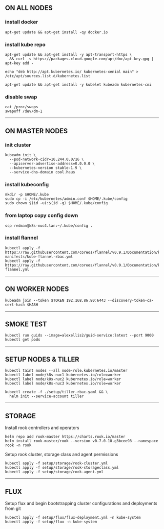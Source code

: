 ## ON ALL NODES

### install docker

```
apt-get update && apt-get install -qy docker.io
```

### install kube repo

```
apt-get update && apt-get install -y apt-transport-https \
  && curl -s https://packages.cloud.google.com/apt/doc/apt-key.gpg | apt-key add -

echo "deb http://apt.kubernetes.io/ kubernetes-xenial main" > /etc/apt/sources.list.d/kubernetes.list

apt-get update && apt-get install -y kubelet kubeadm kubernetes-cni
```
  
### disable swap

```
cat /proc/swaps
swapoff /dev/dm-1
```

---
  
## ON MASTER NODES

### init cluster

```
kubeadm init \
  --pod-network-cidr=10.244.0.0/16 \
  --apiserver-advertise-address=0.0.0.0 \
  --kubernetes-version stable-1.9 \
  --service-dns-domain cool.haus
```
  
### install kubeconfig

```
mkdir -p $HOME/.kube
sudo cp -i /etc/kubernetes/admin.conf $HOME/.kube/config
sudo chown $(id -u):$(id -g) $HOME/.kube/config
```

### from laptop copy config down

```
scp redman@k8s-nuc4.lan:~/.kube/config .
```
  
### install flannel

```
kubectl apply -f https://raw.githubusercontent.com/coreos/flannel/v0.9.1/Documentation/k8s-manifests/kube-flannel-rbac.yml
kubectl apply -f https://raw.githubusercontent.com/coreos/flannel/v0.9.1/Documentation/kube-flannel.yml
```

---

## ON WORKER NODES

```
kubeadm join --token $TOKEN 192.168.86.80:6443 --discovery-token-ca-cert-hash $HASH
```

---

## SMOKE TEST

```
kubectl run guids --image=alexellis2/guid-service:latest --port 9000
kubectl get pods
```

---

## SETUP NODES & TILLER

```
kubectl taint nodes --all node-role.kubernetes.io/master
kubectl label node/k8s-nuc1 kubernetes.io/role=worker
kubectl label node/k8s-nuc2 kubernetes.io/role=worker
kubectl label node/k8s-nuc3 kubernetes.io/role=worker
```

```
kubectl create -f ./setup/tiller-rbac.yaml && \
  helm init --service-account tiller
```

---

## STORAGE

Install rook controllers and operators

```
helm repo add rook-master https://charts.rook.io/master
helm install rook-master/rook --version v0.7.0-10.g3bcee98 --namespace rook -n rook
```

Setup rook cluster, storage class and agent permissions

```
kubectl apply -f setup/storage/rook-cluster.yml
kubectl apply -f setup/storage/rook-storageclass.yml
kubectl apply -f setup/storage/rook-agent.yml
```

---

## FLUX

Setup flux and begin bootstrapping cluster configurations and deployments from git

```
kubectl apply -f setup/flux/flux-deployment.yml -n kube-system
kubectl apply -f setup/flux -n kube-system
```
